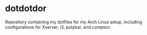 # dotdotdor
Repository containing my dotfiles for my Arch Linux setup, including configurations for Xserver, i3, polybar, and compton. 
